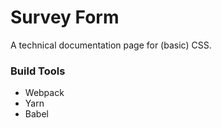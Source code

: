 # Survey Form

A technical documentation page for (basic) CSS.

### Build Tools

* Webpack
* Yarn
* Babel